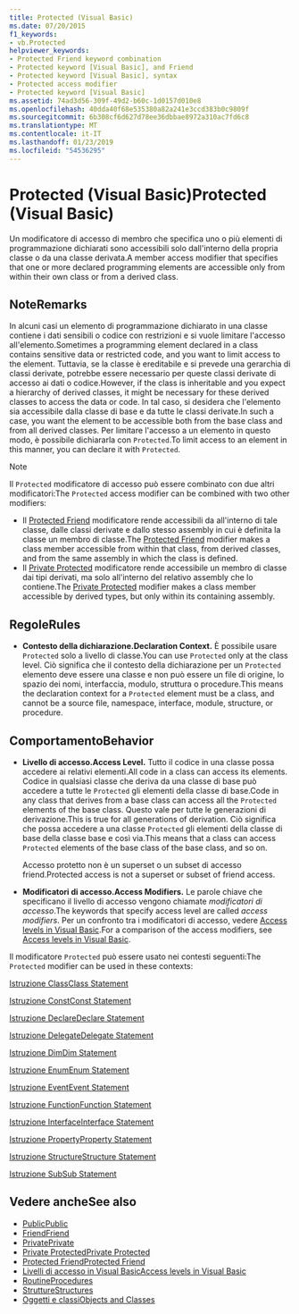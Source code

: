 ```yaml
---
title: Protected (Visual Basic)
ms.date: 07/20/2015
f1_keywords:
- vb.Protected
helpviewer_keywords:
- Protected Friend keyword combination
- Protected keyword [Visual Basic], and Friend
- Protected keyword [Visual Basic], syntax
- Protected access modifier
- Protected keyword [Visual Basic]
ms.assetid: 74ad3d56-309f-49d2-b60c-1d0157d010e8
ms.openlocfilehash: 40dda40f68e535380a82a241e3ccd383b0c9809f
ms.sourcegitcommit: 6b308cf6d627d78ee36dbbae8972a310ac7fd6c8
ms.translationtype: MT
ms.contentlocale: it-IT
ms.lasthandoff: 01/23/2019
ms.locfileid: "54536295"
---
```

# <a name="protected-visual-basic"></a><span data-ttu-id="d99db-102">Protected (Visual Basic)</span><span class="sxs-lookup"><span data-stu-id="d99db-102">Protected (Visual Basic)</span></span>
<span data-ttu-id="d99db-103">Un modificatore di accesso di membro che specifica uno o più elementi di programmazione dichiarati sono accessibili solo dall'interno della propria classe o da una classe derivata.</span><span class="sxs-lookup"><span data-stu-id="d99db-103">A member access modifier that specifies that one or more declared programming elements are accessible only from within their own class or from a derived class.</span></span>  
  
## <a name="remarks"></a><span data-ttu-id="d99db-104">Note</span><span class="sxs-lookup"><span data-stu-id="d99db-104">Remarks</span></span>  
 <span data-ttu-id="d99db-105">In alcuni casi un elemento di programmazione dichiarato in una classe contiene i dati sensibili o codice con restrizioni e si vuole limitare l'accesso all'elemento.</span><span class="sxs-lookup"><span data-stu-id="d99db-105">Sometimes a programming element declared in a class contains sensitive data or restricted code, and you want to limit access to the element.</span></span> <span data-ttu-id="d99db-106">Tuttavia, se la classe è ereditabile e si prevede una gerarchia di classi derivate, potrebbe essere necessario per queste classi derivate di accesso ai dati o codice.</span><span class="sxs-lookup"><span data-stu-id="d99db-106">However, if the class is inheritable and you expect a hierarchy of derived classes, it might be necessary for these derived classes to access the data or code.</span></span> <span data-ttu-id="d99db-107">In tal caso, si desidera che l'elemento sia accessibile dalla classe di base e da tutte le classi derivate.</span><span class="sxs-lookup"><span data-stu-id="d99db-107">In such a case, you want the element to be accessible both from the base class and from all derived classes.</span></span> <span data-ttu-id="d99db-108">Per limitare l'accesso a un elemento in questo modo, è possibile dichiararla con `Protected`.</span><span class="sxs-lookup"><span data-stu-id="d99db-108">To limit access to an element in this manner, you can declare it with `Protected`.</span></span>  

> [!NOTE]
> <span data-ttu-id="d99db-109">Il `Protected` modificatore di accesso può essere combinato con due altri modificatori:</span><span class="sxs-lookup"><span data-stu-id="d99db-109">The `Protected` access modifier can be combined with two other modifiers:</span></span>
> - <span data-ttu-id="d99db-110">Il [Protected Friend](protected-friend.md) modificatore rende accessibili da all'interno di tale classe, dalle classi derivate e dallo stesso assembly in cui è definita la classe un membro di classe.</span><span class="sxs-lookup"><span data-stu-id="d99db-110">The [Protected Friend](protected-friend.md) modifier makes a class member accessible from within that class, from derived classes, and from the same assembly in which the class is defined.</span></span> 
> - <span data-ttu-id="d99db-111">Il [Private Protected](private-protected.md) modificatore rende accessibile un membro di classe dai tipi derivati, ma solo all'interno del relativo assembly che lo contiene.</span><span class="sxs-lookup"><span data-stu-id="d99db-111">The [Private Protected](private-protected.md) modifier makes a class member accessible by derived types, but only within its containing assembly.</span></span>
  
## <a name="rules"></a><span data-ttu-id="d99db-112">Regole</span><span class="sxs-lookup"><span data-stu-id="d99db-112">Rules</span></span>  
  
-   <span data-ttu-id="d99db-113">**Contesto della dichiarazione.**</span><span class="sxs-lookup"><span data-stu-id="d99db-113">**Declaration Context.**</span></span> <span data-ttu-id="d99db-114">È possibile usare `Protected` solo a livello di classe.</span><span class="sxs-lookup"><span data-stu-id="d99db-114">You can use `Protected` only at the class level.</span></span> <span data-ttu-id="d99db-115">Ciò significa che il contesto della dichiarazione per un `Protected` elemento deve essere una classe e non può essere un file di origine, lo spazio dei nomi, interfaccia, modulo, struttura o procedure.</span><span class="sxs-lookup"><span data-stu-id="d99db-115">This means the declaration context for a `Protected` element must be a class, and cannot be a source file, namespace, interface, module, structure, or procedure.</span></span>  

## <a name="behavior"></a><span data-ttu-id="d99db-116">Comportamento</span><span class="sxs-lookup"><span data-stu-id="d99db-116">Behavior</span></span>  
  
-   <span data-ttu-id="d99db-117">**Livello di accesso.**</span><span class="sxs-lookup"><span data-stu-id="d99db-117">**Access Level.**</span></span> <span data-ttu-id="d99db-118">Tutto il codice in una classe possa accedere ai relativi elementi.</span><span class="sxs-lookup"><span data-stu-id="d99db-118">All code in a class can access its elements.</span></span> <span data-ttu-id="d99db-119">Codice in qualsiasi classe che deriva da una classe di base può accedere a tutte le `Protected` gli elementi della classe di base.</span><span class="sxs-lookup"><span data-stu-id="d99db-119">Code in any class that derives from a base class can access all the `Protected` elements of the base class.</span></span> <span data-ttu-id="d99db-120">Questo vale per tutte le generazioni di derivazione.</span><span class="sxs-lookup"><span data-stu-id="d99db-120">This is true for all generations of derivation.</span></span> <span data-ttu-id="d99db-121">Ciò significa che possa accedere a una classe `Protected` gli elementi della classe di base della classe base e così via.</span><span class="sxs-lookup"><span data-stu-id="d99db-121">This means that a class can access `Protected` elements of the base class of the base class, and so on.</span></span>  
  
     <span data-ttu-id="d99db-122">Accesso protetto non è un superset o un subset di accesso friend.</span><span class="sxs-lookup"><span data-stu-id="d99db-122">Protected access is not a superset or subset of friend access.</span></span>  
  
-   <span data-ttu-id="d99db-123">**Modificatori di accesso.**</span><span class="sxs-lookup"><span data-stu-id="d99db-123">**Access Modifiers.**</span></span> <span data-ttu-id="d99db-124">Le parole chiave che specificano il livello di accesso vengono chiamate *modificatori di accesso*.</span><span class="sxs-lookup"><span data-stu-id="d99db-124">The keywords that specify access level are called *access modifiers*.</span></span> <span data-ttu-id="d99db-125">Per un confronto tra i modificatori di accesso, vedere [Access levels in Visual Basic](../../../visual-basic/programming-guide/language-features/declared-elements/access-levels.md).</span><span class="sxs-lookup"><span data-stu-id="d99db-125">For a comparison of the access modifiers, see [Access levels in Visual Basic](../../../visual-basic/programming-guide/language-features/declared-elements/access-levels.md).</span></span>  
  
 <span data-ttu-id="d99db-126">Il modificatore `Protected` può essere usato nei contesti seguenti:</span><span class="sxs-lookup"><span data-stu-id="d99db-126">The `Protected` modifier can be used in these contexts:</span></span>  
  
 [<span data-ttu-id="d99db-127">Istruzione Class</span><span class="sxs-lookup"><span data-stu-id="d99db-127">Class Statement</span></span>](../../../visual-basic/language-reference/statements/class-statement.md)  
  
 [<span data-ttu-id="d99db-128">Istruzione Const</span><span class="sxs-lookup"><span data-stu-id="d99db-128">Const Statement</span></span>](../../../visual-basic/language-reference/statements/const-statement.md)  
  
 [<span data-ttu-id="d99db-129">Istruzione Declare</span><span class="sxs-lookup"><span data-stu-id="d99db-129">Declare Statement</span></span>](../../../visual-basic/language-reference/statements/declare-statement.md)  
  
 [<span data-ttu-id="d99db-130">Istruzione Delegate</span><span class="sxs-lookup"><span data-stu-id="d99db-130">Delegate Statement</span></span>](../../../visual-basic/language-reference/statements/delegate-statement.md)  
  
 [<span data-ttu-id="d99db-131">Istruzione Dim</span><span class="sxs-lookup"><span data-stu-id="d99db-131">Dim Statement</span></span>](../../../visual-basic/language-reference/statements/dim-statement.md)  
  
 [<span data-ttu-id="d99db-132">Istruzione Enum</span><span class="sxs-lookup"><span data-stu-id="d99db-132">Enum Statement</span></span>](../../../visual-basic/language-reference/statements/enum-statement.md)  
  
 [<span data-ttu-id="d99db-133">Istruzione Event</span><span class="sxs-lookup"><span data-stu-id="d99db-133">Event Statement</span></span>](../../../visual-basic/language-reference/statements/event-statement.md)  
  
 [<span data-ttu-id="d99db-134">Istruzione Function</span><span class="sxs-lookup"><span data-stu-id="d99db-134">Function Statement</span></span>](../../../visual-basic/language-reference/statements/function-statement.md)  
  
 [<span data-ttu-id="d99db-135">Istruzione Interface</span><span class="sxs-lookup"><span data-stu-id="d99db-135">Interface Statement</span></span>](../../../visual-basic/language-reference/statements/interface-statement.md)  
  
 [<span data-ttu-id="d99db-136">Istruzione Property</span><span class="sxs-lookup"><span data-stu-id="d99db-136">Property Statement</span></span>](../../../visual-basic/language-reference/statements/property-statement.md)  
  
 [<span data-ttu-id="d99db-137">Istruzione Structure</span><span class="sxs-lookup"><span data-stu-id="d99db-137">Structure Statement</span></span>](../../../visual-basic/language-reference/statements/structure-statement.md)  
  
 [<span data-ttu-id="d99db-138">Istruzione Sub</span><span class="sxs-lookup"><span data-stu-id="d99db-138">Sub Statement</span></span>](../../../visual-basic/language-reference/statements/sub-statement.md)  
  
## <a name="see-also"></a><span data-ttu-id="d99db-139">Vedere anche</span><span class="sxs-lookup"><span data-stu-id="d99db-139">See also</span></span>
- [<span data-ttu-id="d99db-140">Public</span><span class="sxs-lookup"><span data-stu-id="d99db-140">Public</span></span>](../../../visual-basic/language-reference/modifiers/public.md)
- [<span data-ttu-id="d99db-141">Friend</span><span class="sxs-lookup"><span data-stu-id="d99db-141">Friend</span></span>](../../../visual-basic/language-reference/modifiers/friend.md)
- [<span data-ttu-id="d99db-142">Private</span><span class="sxs-lookup"><span data-stu-id="d99db-142">Private</span></span>](../../../visual-basic/language-reference/modifiers/private.md)
- [<span data-ttu-id="d99db-143">Private Protected</span><span class="sxs-lookup"><span data-stu-id="d99db-143">Private Protected</span></span>](private-protected.md)
- [<span data-ttu-id="d99db-144">Protected Friend</span><span class="sxs-lookup"><span data-stu-id="d99db-144">Protected Friend</span></span>](protected-friend.md)
- [<span data-ttu-id="d99db-145">Livelli di accesso in Visual Basic</span><span class="sxs-lookup"><span data-stu-id="d99db-145">Access levels in Visual Basic</span></span>](../../../visual-basic/programming-guide/language-features/declared-elements/access-levels.md)
- [<span data-ttu-id="d99db-146">Routine</span><span class="sxs-lookup"><span data-stu-id="d99db-146">Procedures</span></span>](../../../visual-basic/programming-guide/language-features/procedures/index.md)
- [<span data-ttu-id="d99db-147">Strutture</span><span class="sxs-lookup"><span data-stu-id="d99db-147">Structures</span></span>](../../../visual-basic/programming-guide/language-features/data-types/structures.md)
- [<span data-ttu-id="d99db-148">Oggetti e classi</span><span class="sxs-lookup"><span data-stu-id="d99db-148">Objects and Classes</span></span>](../../../visual-basic/programming-guide/language-features/objects-and-classes/index.md)
